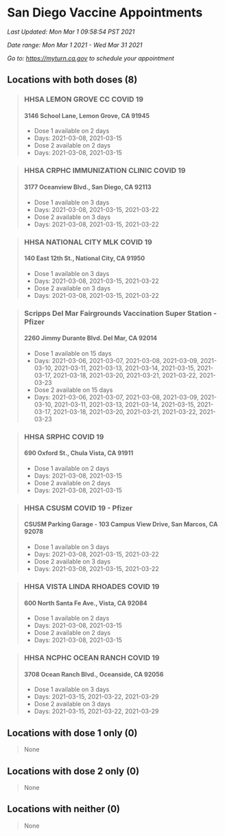 # San Diego Vaccine Appointments
*Last Updated: Mon Mar 1 09:58:54 PST 2021*

*Date range: Mon Mar 1 2021 - Wed Mar 31 2021*

*Go to: <https://myturn.ca.gov> to schedule your appointment*


## Locations with both doses (8)

>### HHSA LEMON GROVE CC COVID 19
>#### 3146 School Lane, Lemon Grove, CA 91945
>- Dose 1 available on 2 days
>  - Days: 2021-03-08, 2021-03-15
>- Dose 2 available on 2 days
>  - Days: 2021-03-08, 2021-03-15

>### HHSA CRPHC IMMUNIZATION CLINIC COVID 19
>#### 3177 Oceanview Blvd., San Diego, CA 92113
>- Dose 1 available on 3 days
>  - Days: 2021-03-08, 2021-03-15, 2021-03-22
>- Dose 2 available on 3 days
>  - Days: 2021-03-08, 2021-03-15, 2021-03-22

>### HHSA NATIONAL CITY MLK COVID 19
>#### 140 East 12th St., National City, CA 91950
>- Dose 1 available on 3 days
>  - Days: 2021-03-08, 2021-03-15, 2021-03-22
>- Dose 2 available on 3 days
>  - Days: 2021-03-08, 2021-03-15, 2021-03-22

>### Scripps Del Mar Fairgrounds Vaccination Super Station - Pfizer
>#### 2260 Jimmy Durante Blvd.  Del Mar, CA 92014
>- Dose 1 available on 15 days
>  - Days: 2021-03-06, 2021-03-07, 2021-03-08, 2021-03-09, 2021-03-10, 2021-03-11, 2021-03-13, 2021-03-14, 2021-03-15, 2021-03-17, 2021-03-18, 2021-03-20, 2021-03-21, 2021-03-22, 2021-03-23
>- Dose 2 available on 15 days
>  - Days: 2021-03-06, 2021-03-07, 2021-03-08, 2021-03-09, 2021-03-10, 2021-03-11, 2021-03-13, 2021-03-14, 2021-03-15, 2021-03-17, 2021-03-18, 2021-03-20, 2021-03-21, 2021-03-22, 2021-03-23

>### HHSA SRPHC COVID 19
>#### 690 Oxford St., Chula Vista, CA 91911
>- Dose 1 available on 2 days
>  - Days: 2021-03-08, 2021-03-15
>- Dose 2 available on 2 days
>  - Days: 2021-03-08, 2021-03-15

>### HHSA CSUSM COVID 19 - Pfizer
>#### CSUSM Parking Garage - 103 Campus View Drive, San Marcos, CA 92078
>- Dose 1 available on 3 days
>  - Days: 2021-03-08, 2021-03-15, 2021-03-22
>- Dose 2 available on 3 days
>  - Days: 2021-03-08, 2021-03-15, 2021-03-22

>### HHSA VISTA LINDA RHOADES COVID 19
>#### 600 North Santa Fe Ave., Vista, CA 92084
>- Dose 1 available on 2 days
>  - Days: 2021-03-08, 2021-03-15
>- Dose 2 available on 2 days
>  - Days: 2021-03-08, 2021-03-15

>### HHSA NCPHC OCEAN RANCH COVID 19
>#### 3708 Ocean Ranch Blvd., Oceanside, CA 92056
>- Dose 1 available on 3 days
>  - Days: 2021-03-15, 2021-03-22, 2021-03-29
>- Dose 2 available on 3 days
>  - Days: 2021-03-15, 2021-03-22, 2021-03-29

## Locations with dose 1 only (0)

>None

## Locations with dose 2 only (0)

>None

## Locations with neither (0)

>None

